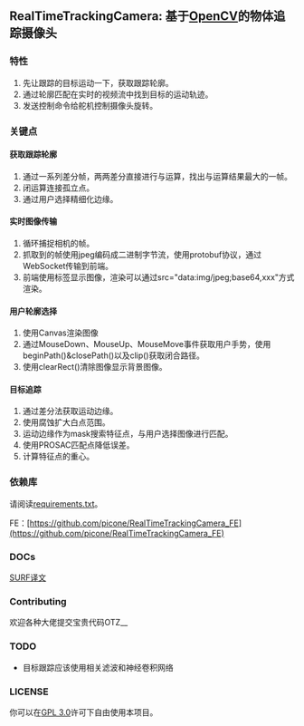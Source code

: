 ## RealTimeTrackingCamera: 基于[OpenCV](https://github.com/opencv/opencv)的物体追踪摄像头

### 特性

1. 先让跟踪的目标运动一下，获取跟踪轮廓。
2. 通过轮廓匹配在实时的视频流中找到目标的运动轨迹。
3. 发送控制命令给舵机控制摄像头旋转。

### 关键点

#### 获取跟踪轮廓

1. 通过一系列差分帧，两两差分直接进行与运算，找出与运算结果最大的一帧。
2. 闭运算连接孤立点。
3. 通过用户选择精细化边缘。

#### 实时图像传输

1. 循环捕捉相机的帧。
2. 抓取到的帧使用jpeg编码成二进制字节流，使用protobuf协议，通过WebSocket传输到前端。
3. 前端使用<img>标签显示图像，渲染可以通过src="data:img/jpeg;base64,xxx"方式渲染。

#### 用户轮廓选择

1. 使用Canvas渲染图像
2. 通过MouseDown、MouseUp、MouseMove事件获取用户手势，使用beginPath()&closePath()以及clip()获取闭合路径。
3. 使用clearRect()清除图像显示背景图像。

#### 目标追踪

1. 通过差分法获取运动边缘。
2. 使用腐蚀扩大白点范围。
3. 运动边缘作为mask搜索特征点，与用户选择图像进行匹配。
4. 使用PROSAC匹配点降低误差。
5. 计算特征点的重心。

### 依赖库

请阅读[requirements.txt](requirements.txt)。

FE：[https://github.com/picone/RealTimeTrackingCamera_FE](https://github.com/picone/RealTimeTrackingCamera_FE)

### DOCs

[SURF译文](docs/surf.pdf)

### Contributing

欢迎各种大佬提交宝贵代码OTZ__

### TODO

- 目标跟踪应该使用相关滤波和神经卷积网络

### LICENSE

你可以在[GPL 3.0](LICENSE)许可下自由使用本项目。
